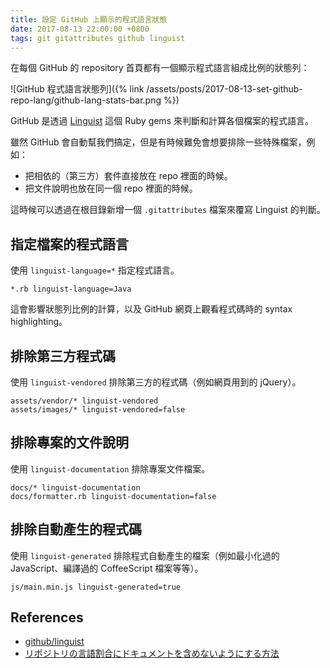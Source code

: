 ```yaml
---
title: 設定 GitHub 上顯示的程式語言狀態
date: 2017-08-13 22:00:00 +0800
tags: git gitattributes github linguist
---
```


在每個 GitHub 的 repository 首頁都有一個顯示程式語言組成比例的狀態列：

![GitHub 程式語言狀態列]({% link /assets/posts/2017-08-13-set-github-repo-lang/github-lang-stats-bar.png %})

GitHub 是透過 [Linguist](https://github.com/github/linguist) 這個 Ruby gems 來判斷和計算各個檔案的程式語言。

雖然 GitHub 會自動幫我們搞定，但是有時候難免會想要排除一些特殊檔案，例如：

* 把相依的（第三方）套件直接放在 repo 裡面的時候。
* 把文件說明也放在同一個 repo 裡面的時候。

這時候可以透過在根目錄新增一個 `.gitattributes` 檔案來覆寫 Linguist 的判斷。

<!--more-->

## 指定檔案的程式語言

使用 `linguist-language=*` 指定程式語言。

```
*.rb linguist-language=Java
```

這會影響狀態列比例的計算，以及 GitHub 網頁上觀看程式碼時的 syntax highlighting。

## 排除第三方程式碼

使用 `linguist-vendored` 排除第三方的程式碼（例如網頁用到的 jQuery）。

```
assets/vendor/* linguist-vendored
assets/images/* linguist-vendored=false
```

## 排除專案的文件說明

使用 `linguist-documentation` 排除專案文件檔案。

```
docs/* linguist-documentation
docs/formatter.rb linguist-documentation=false
```

## 排除自動產生的程式碼

使用 `linguist-generated` 排除程式自動產生的檔案（例如最小化過的 JavaScript、編譯過的 CoffeeScript 檔案等等）。

```
js/main.min.js linguist-generated=true
```

## References

* [github/linguist](https://github.com/github/linguist)
* [リポジトリの言語割合にドキュメントを含めないようにする方法](http://qiita.com/yuku_t/items/15888c95e32f43e6c830)

